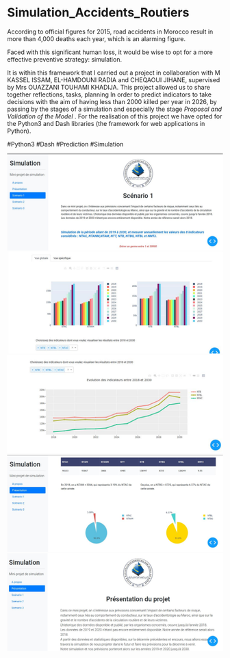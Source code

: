 # Simulation_Accidents_Routiers



According to official figures for 2015, road accidents in Morocco result in more than 4,000 deaths each year, which is an alarming figure.




Faced with this significant human loss, it would be wise to opt for a more effective preventive strategy: simulation.




It is within this framework that I carried out a project in collaboration with M KASSEL ISSAM, EL-HAMDOUNI RADIA and CHEQAOUI JIHANE, supervised by Mrs OUAZZANI TOUHAMI KHADIJA.
This project allowed us to share together reflections, tasks, planning In order to predict indicators to take decisions with the aim of having less than 2000 killed per year in 2026, by passing by the stages of a simulation and especially the stage *Proposal and Validation of the Model* .
For the realisation of this project we have opted for the Python3 and Dash libraries (the framework for web applications in Python).




#Python3
#Dash
#Prediction
#Simulation

<img src="https://github.com/zouheirtouil/Simulation_Accidents_Routiers/blob/main/1601674637876.jpg">
<img src="https://github.com/zouheirtouil/Simulation_Accidents_Routiers/blob/main/1601674638042.jpg">
<img src="https://github.com/zouheirtouil/Simulation_Accidents_Routiers/blob/main/1601674638171.jpg">
<img src="https://github.com/zouheirtouil/Simulation_Accidents_Routiers/blob/main/1601674638177.jpg">
<img src="https://github.com/zouheirtouil/Simulation_Accidents_Routiers/blob/main/1601674638212.jpg">
